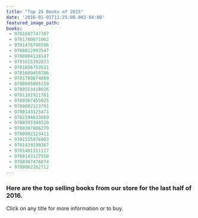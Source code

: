 ```yaml
---
title: "Top 25 Books of 2015"
date: '2016-01-01T11:25:00.002-04:00'
featured_image_path:
books:
 - 9781607747307
 - 9781780671062
 - 9781476746586
 - 9780812993547
 - 9780804138147
 - 9781615192823
 - 9781856753531
 - 9781609450786
 - 9781780674889
 - 9780805095159
 - 9780553418026
 - 9781101911761
 - 9780307455925
 - 9780802123701
 - 9780143125471
 - 9781594633669
 - 9780393349320
 - 9780307886279
 - 9780802123411
 - 9781555976903
 - 9781439199367
 - 9781401311117
 - 9780143127550
 - 9780307476074
 - 9780062282712
---
```

### Here are the top selling books from our store for the last half of 2016.

Click on any title for more information or to buy.